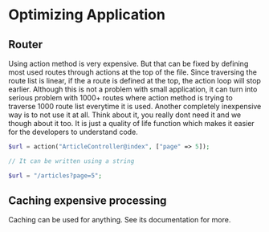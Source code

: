 # Optimizing Application

## Router

Using action method is very expensive. But that can be fixed by defining most used routes
through actions at the top of the file. Since traversing the route list is linear, if 
the a route is defined at the top, the action loop will stop earlier. Although this is
not a problem with small application, it can turn into serious problem with 1000+ routes
where action method is trying to traverse 1000 route list everytime it is used.
Another completely inexpensive way is to not use it at all. Think about it, you really
dont need it and we though about it too. It is just a quality of life function which
makes it easier for the developers to understand code.

```php
$url = action("ArticleController@index", ["page" => 5]);

// It can be written using a string

$url = "/articles?page=5";
```

## Caching expensive processing

Caching can be used for anything. See its documentation for more.